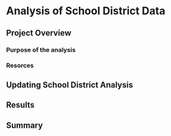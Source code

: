 # Analysis of School District Data
## Project Overview
### Purpose of the analysis
### Resorces
## Updating School District Analysis
## Results
## Summary

